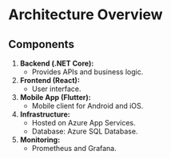 # Architecture Overview

## Components
1. **Backend (.NET Core):**
   - Provides APIs and business logic.
2. **Frontend (React):**
   - User interface.
3. **Mobile App (Flutter):**
   - Mobile client for Android and iOS.
4. **Infrastructure:**
   - Hosted on Azure App Services.
   - Database: Azure SQL Database.
5. **Monitoring:**
   - Prometheus and Grafana.
